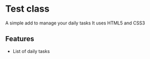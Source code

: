 # Test class
A simple add to manage your daily tasks
It uses HTML5 and CSS3
## Features
* List of daily tasks

